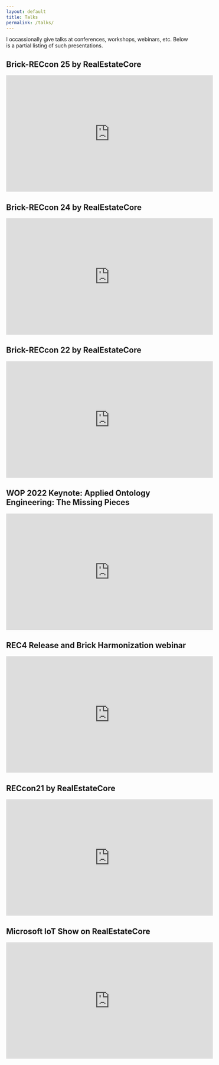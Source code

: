 ```yaml
---
layout: default
title: Talks
permalink: /talks/
---
```


I occassionally give talks at conferences, workshops, webinars, etc. Below is a partial listing of such presentations.

## Brick-RECcon 25 by RealEstateCore

<iframe width="560" height="315" src="https://www.youtube.com/embed/sccmTOpZltU?si=H9UMnOMtcBwNoHB7&amp;start=3768" title="YouTube video player" frameborder="0" allow="accelerometer; autoplay; clipboard-write; encrypted-media; gyroscope; picture-in-picture; web-share" referrerpolicy="strict-origin-when-cross-origin" allowfullscreen></iframe>

## Brick-RECcon 24 by RealEstateCore

<iframe width="560" height="315" src="https://www.youtube.com/embed/5IX5YasS4ZU" title="YouTube video player" frameborder="0" allow="accelerometer; autoplay; clipboard-write; encrypted-media; gyroscope; picture-in-picture; web-share" referrerpolicy="strict-origin-when-cross-origin" allowfullscreen></iframe>

## Brick-RECcon 22 by RealEstateCore

<iframe width="560" height="315" src="https://www.youtube.com/embed/B2gZYvmtO38" title="YouTube video player" frameborder="0" allow="accelerometer; autoplay; clipboard-write; encrypted-media; gyroscope; picture-in-picture" allowfullscreen></iframe>

## WOP 2022 Keynote: Applied Ontology Engineering: The Missing Pieces

<iframe width="560" height="315" src="https://www.youtube.com/embed/Pz57feKnqfw" title="YouTube video player" frameborder="0" allow="accelerometer; autoplay; clipboard-write; encrypted-media; gyroscope; picture-in-picture" allowfullscreen></iframe>

## REC4 Release and Brick Harmonization webinar

<iframe width="560" height="315" src="https://www.youtube.com/embed/mdRXoQ_Dvas" title="YouTube video player" frameborder="0" allow="accelerometer; autoplay; clipboard-write; encrypted-media; gyroscope; picture-in-picture" allowfullscreen></iframe>

## RECcon21 by RealEstateCore

<iframe width="560" height="315" src="https://www.youtube.com/embed/KhDHPJwMZs4" title="YouTube video player" frameborder="0" allow="accelerometer; autoplay; clipboard-write; encrypted-media; gyroscope; picture-in-picture" allowfullscreen></iframe>

## Microsoft IoT Show on RealEstateCore

<iframe width="560" height="315" src="https://www.youtube.com/embed/mN0pAvC2pAo" title="YouTube video player" frameborder="0" allow="accelerometer; autoplay; clipboard-write; encrypted-media; gyroscope; picture-in-picture" allowfullscreen></iframe>